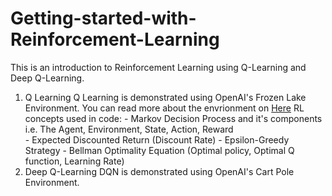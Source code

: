 # Getting-started-with-Reinforcement-Learning

This is an introduction to Reinforcement Learning using Q-Learning and Deep Q-Learning.

1. Q Learning
   Q Learning is demonstrated using OpenAI's Frozen Lake Environment. You can read more about the envrionment on [Here](#https://gym.openai.com/envs/FrozenLake-v0/)
   RL concepts used in code: - Markov Decision Process and it's components i.e. The Agent, Environment, State, Action, Reward <br>
                             - Expected Discounted Return (Discount Rate)
                             - Epsilon-Greedy Strategy
                             - Bellman Optimality Equation (Optimal policy, Optimal Q function, Learning Rate)
2. Deep Q-Learning
   DQN is demonstrated using OpenAI's Cart Pole Environment.
   
